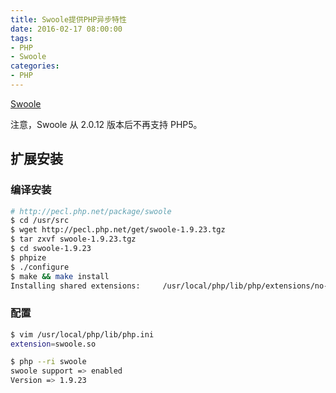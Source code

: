 ```yaml
---
title: Swoole提供PHP异步特性
date: 2016-02-17 08:00:00
tags:
- PHP
- Swoole
categories:
- PHP
---
```


[Swoole](https://www.swoole.com/)

注意，Swoole 从 2.0.12 版本后不再支持 PHP5。


## 扩展安装

### 编译安装

```Bash
# http://pecl.php.net/package/swoole
$ cd /usr/src
$ wget http://pecl.php.net/get/swoole-1.9.23.tgz
$ tar zxvf swoole-1.9.23.tgz
$ cd swoole-1.9.23
$ phpize
$ ./configure
$ make && make install
Installing shared extensions:     /usr/local/php/lib/php/extensions/no-debug-non-zts-20131226/
```

### 配置

```Bash
$ vim /usr/local/php/lib/php.ini
extension=swoole.so

$ php --ri swoole
swoole support => enabled
Version => 1.9.23
```
